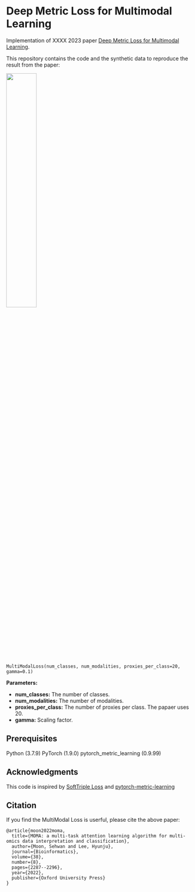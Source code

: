 # Deep Metric Loss for Multimodal Learning

Implementation of XXXX 2023 paper [Deep Metric Loss for Multimodal Learning](https://github.com/idstcv/SoftTriple).

This repository contains the code and the synthetic data to reproduce the result from the paper:

<img width="40%" src="https://user-images.githubusercontent.com/37695581/214497492-51ae08b2-7407-4731-88c1-aea138c52473.png"/>

```{r}
MultiModalLoss(num_classes, num_modalities, proxies_per_class=20, gamma=0.1)
```
**Parameters:**
* **num_classes:** The number of classes.
* **num_modalities:** The number of modalities.
* **proxies_per_class:** The number of proxies per class. The papaer uses 20.
* **gamma:** Scaling factor.




## Prerequisites
Python (3.7.9)
PyTorch (1.9.0)
pytorch_metric_learning (0.9.99)


## Acknowledgments
This code is inspired by [SoftTriple Loss](https://github.com/idstcv/SoftTriple) and [pytorch-metric-learning](https://github.com/KevinMusgrave/pytorch-metric-learning)

## Citation
If you find the MultiModal Loss is userful, please cite the above paper:
```{r}
@article{moon2022moma,
  title={MOMA: a multi-task attention learning algorithm for multi-omics data interpretation and classification},
  author={Moon, Sehwan and Lee, Hyunju},
  journal={Bioinformatics},
  volume={38},
  number={8},
  pages={2287--2296},
  year={2022},
  publisher={Oxford University Press}
}
```
